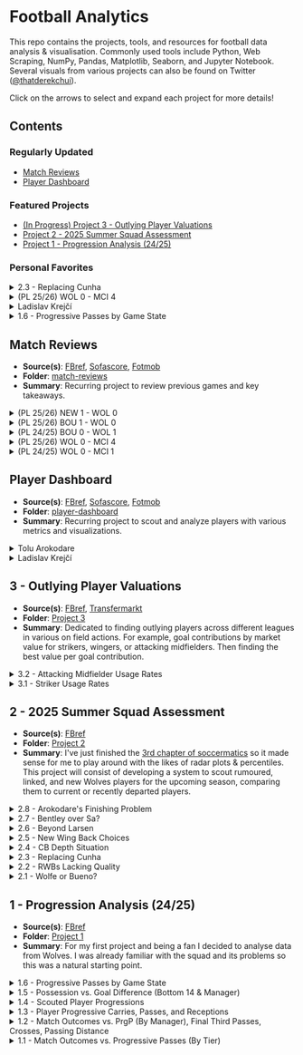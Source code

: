 # Football Analytics

This repo contains the projects, tools, and resources for football data analysis & visualisation. Commonly used tools include Python, Web Scraping, NumPy, Pandas, Matplotlib, Seaborn, and Jupyter Notebook. Several visuals from various projects can also be found on Twitter ([@thatderekchui](https://x.com/thatderekchui)).

Click on the arrows to select and expand each project for more details!

## Contents

### Regularly Updated
- [Match Reviews](#match-reviews)
- [Player Dashboard](#player-dashboard)

### Featured Projects
- [(In Progress) Project 3 - Outlying Player Valuations](#3---outlying-player-valuations)
- [Project 2 - 2025 Summer Squad Assessment](#2---2025-summer-squad-assessment)
- [Project 1 - Progression Analysis (24/25)](#1---progression-analysis-2425)

### Personal Favorites
<details>
  <summary>2.3 - Replacing Cunha</summary>

  - **Code**: [project2-3.ipynb](./Project%202/Project%202.3/project2-3.ipynb)  
  - **Summary**:  
    With Cunha leaving to United, I'm interested to see how Wolves will replace the 62.5m euro man. And realistically, his stats won't be replicated at Wolves for a while. Out of all 10 categories, when compared to departing, current, and rumored Wolves players (12), Cunha tops 4 of them, and is 3rd in two others. With a +6.4 difference in non penalty goals and expected goals, the next closest of the bunch is Akturkoglu with +1.3, who stands out as one of the best replacements, and would play well along side the likes of Arias and Lopez. As seen below, he also has the most podium finishes after Cunha.

  <p align="center">
    <img src="./Project%202/Project%202.3/2-3-1.png" alt="2.3" width="75%" />
  </p>

  We can highlight these players (another good pick would be Ben Doak) and split them by shooting, progression, and pressing. It's easy to notice the similarities between Matheus and Kerem. Identical expected goal contributions and shots on target per 90, similar progressively and both fairly aggressive. Despite his lower take ons and npG-xG, Kerem makes up for in touches in the opposite pen and interceptions. Again Ben Doak shares similar stats in the Championship last season. I believe these two are arguably better picks than the likes of Amine Adli and Matthis Abline, both who are more popular choices. 

  <p align="center">
    <img src="./Project%202/Project%202.3/2-3-2.png" alt="2.3" width="75%" />
  </p>

  Here Cunha and Akturkoglu both are the only shot dominant players, which is something we're lacking after Cunha imo. Bellegarde and Munetsi provide depth to both midfield and CAM, hence their press heavy characteristics, espeically for attacking players. Progressive architypes are pretty common, since Wolves already have Arias and Lopez, but Doak would be a good addition as well. Adli and Abline are good too but I would personally perfer Kerem and Ben. That way, Wolves would have a Cunha like player and sufficient progressive options (as well as press heavy like Munetsi).

  <p align="center">
    <img src="./Project%202/Project%202.3/2-3-3.png" alt="2.3" width="75%" />
  </p>

  Below are further metrics and distributions of all the players referenced and used for comparison.

  <p align="center">
    <img src="./Project%202/Project%202.3/2-3-4.png" alt="2.3" width="75%" />
  </p>

</details>

<details>
  <summary>(PL 25/26) WOL 0 - MCI 4</summary>

  - **Code**: [postPatchweek1.ipynb](./match-reviews/25-Matchweek-1/postMatchweek1.ipynb)  
  - **Summary**:
    Despite the dissappointing 0-4 result, I believe it's revealing and there's a lot of new insights we can take from this game. Apart from a few major mistakes at the back, the team didn't look to bad imho.

    I'm suprised how central our attack was compared to last time we played city. A 48% centrality bias compared to last time's 13%. A few shots from Munetsi's offside as well as Larsen. Note that all these shows are clustered very close together as well. What impressed me however was Hoever, who not only dealt with Doku fairly well with Doherty (especially compared to last time) and made several progressive passes and crosses on the bottom wing of the graph. In fact, all 4 SCA crosses originated from the right side.
    
    Part of me wonders if there would've been better chances for Larsen if those crosses from the right were passes instead.

    What's concerning is the lack of progression from the left hand side / top wing. Wolfe and Bellegarde didn't contribute much to the attack. Neither did Hugo Bueno later on.

  <p align="center">
    <img src="./match-reviews/25-Matchweek-1/8-16-25-1.png" alt="4.1" width="75%" />
  </p>

  City also attacked fairly centrally, especially compared to last time. Obviously this is because of Haaland returning vs City playing KDB up top before. Fairly even distribution in passing. Less action on the left / top wing from Doku as mentioned. Much deeper build up play compared to us, but tbf that's what you expect from a team like City.

  <p align="center">
    <img src="./match-reviews/25-Matchweek-1/8-16-25-2.png" alt="4.1" width="75%" />
  </p>

  I mean the results speak for themselves on the plot below. Our options on the bench aren't bad either: Mosquera, Hugo Bueno, Rodrigo Gomes, Arias, Lopez, as well as Tchatchoua coming in soon. Hopefully it will only be up from here and both Agbadou & Sa gets in the right mindset.

  <p align="center">
    <img src="./match-reviews/25-Matchweek-1/8-16-25-3.png" alt="4.1" width="75%" />
  </p>

  <p align="center">
    <img src="./match-reviews/25-Matchweek-1/8-16-25-4.png" alt="4.1" width="75%" />
  </p>

</details>

<details>
  <summary>Ladislav Krejčí</summary>

  - **Code**: [Ladislav-Krejčí.ipynb](./player-dashboard/CB/Ladislav-Krejčí.ipynb)  
  - **Summary**:
    It's been a fairly busy week on the transfer window for Wolves' standards, with the likes of Krejci and Uche having genuine agreements with both the club and the player, rather than being used as bait for bigger clubs (ahem, Pubill & Sanchez).

    With Krejci very close to signing with Wolves at 35m, many question whether it's worth the hefty price (Wolves usually sign 10m-20m players) and who he will replace. While most set out to find a backup LCB (like Renan), with Toti, Agbadou, and Doc/Mosquera as the [backline](./Project%202/Project%202.4/project2-4.ipynb). But with Krejci coming in, he surely is starting quality. I'm thinking Toti, Krejci, and Agbadou on the right. The interesting thing is, Wolves really are in need of such a progressive center back. Other than Doherty, there isn't really another one at the club, so I understand this sort of signing.

    Krejci has great distributions and if deployed on the left, I'm sure will pair very well with Hugo Bueno, who as I've mentioned, really impressed despite our [1-0 lost against Bournemouth yesterday](./match-reviews/25-Matchweek-2/8-23-2025.ipynb). His 96th percentile in progressive carrying distance really stands out for my case. Despite being a center back, he has more touches on average in the middle third (49.5%, or almost half) than defensive (46.7%). Therefore t's no suprise that he's a ball playing defender as well.

    However, he does lack a lot of defensive workrates. 4th percentile in passes blocked, 5th percentile in dribblers tackled, and 8th for tackles in general. That doesn't mean he don't make quality challenges, but it isn't frequent for a center back. Funny thing is, we did see it in full display today with his game against Villareal, with Tajon Buchanan scoring a hattrick and a 5 - 0 loss while having Krejci as the LCB in a back four.

  <p align="center">
    <img src="./player-dashboard/CB/Ladislav-Krejčí.png" alt="Ladislav Krejčí" width="75%" />
  </p>
</details>

<details>
  <summary>1.6 - Progressive Passes by Game State</summary>

  - **Code**: [project1_6.ipynb](./Project%201/Project%201.6/project1_6.ipynb)  
  - **Summary**:  
    Continuing on from previous progressive results, Joe from [Concept Scouting](https://x.com/ConceptScouting) suggested that I should look into game states (whether Wolves were ahead, level, or chasing) to determine "whether the PrgP is meaningful or just despirate". It's reasonable to say that Wolves are better to set up defensively and counter, rather than building out through repetitive progressions.

    For each game, we sum up the minutes Wolves were ahead, level, or behind in a game. We can plot this relationship over the course of the season. Progressive passes vs dominant game state (the state Wolves spent the most of the game in) reveals that less PrgP are made when the team is ahead, and more when behind. It makes sense to be more aggressive when trailing. Wolves are also towards the progressive end even when level in goals. We know this since the level median is closer to behind than ahead. It's also not a coincidence that the outliers themselves also reflect this trend.

    We can also plot minutes per game state. As expected, the more time spent ahead, the less PrgP, and more time spent behind, the more PrgP.

    I think I've been looking at this wrong. In the beginning of this project I thought Wolves were losing games because of high PrgP, possession, etc. Now I can confidently say that Wolves are making more PrgP because they're behind, and obviously more games are lost when more time was spent behind, which makes more sense.

    Unfortunately, this will mean the end of my first complete project.

  <p align="center">
    <img src="./Project%201/Project%201.6/1.6.png" alt="1.6" width="75%" />
  </p>
</details>




























## Match Reviews

- **Source(s)**: [FBref](https://fbref.com/en/squads/8cec06e1/Wolverhampton-Wanderers-Stats), [Sofascore](https://www.sofascore.com/team/football/wolverhampton/3), [Fotmob](https://www.fotmob.com/teams/8602/overview/wolverhampton-wanderers)
- **Folder**: [match-reviews](./match-reviews/)
- **Summary**: Recurring project to review previous games and key takeaways.

<details>
  <summary>(PL 25/26) NEW 1 - WOL 0</summary>

  - **Code**: [9-13-2025.ipynb](./match-reviews/25-Matchweek-4/9-13-2025.ipynb)  
  - **Summary**:
  Losing the first four games of the season is starting to make many question whether Pereira knows what he's doing. But it's also important to know that there's 27 games to go. However I'm having a hard time understanding the substitution choices and starting XI. For some reason Pereira loves starting Hwang and Munetsi, while benching [more creative players](./Project%203/Project%203.2/project3-2.ipynb) like Fer Lopez, Rodrigo Gomes, or Bellegarde.

  It's the same thing every season. Some manage does well towards the end of a season, getting us out of the relegation zone. Then a whole summer of selling important players without replacing them properly. Then sacking the manager for poor performances as a result of questionable decisions and a underprepared squad. What's next is to pray that the next manager can deal with what they already have.

  The difference with this season compared to the past few, is that the promoted teams all look like they could survive. While the previous seasons all promoted teams got relegated right away. The quality of the league is certainly higher this season, and it feels like we're getting left behind.

  <p align="center">
    <img src="./match-reviews/25-Matchweek-4/9-13-25-1.png" alt="4.4" width="75%" />
  </p>

  We can see the difference in chances and progressiveness on these graphs. Wolves barely made any solid progress. Apart from the first 10 seconds of the game, nothing really happened. Tolu and Krejci looked good, so does Rodrigo Gomes and Hugo Bueno (always liked these two, feels like they're overlooked). 

  <p align="center">
    <img src="./match-reviews/25-Matchweek-4/9-13-25-2.png" alt="4.4" width="75%" />
  </p>
  Newcastle made an insane amount of shots down the midle, and a handful of those right outside the box. A lot of passing play on the wing areas as well.

  <p align="center">
    <img src="./match-reviews/25-Matchweek-4/9-13-25-3.png" alt="4.4" width="75%" />
  </p>

  <p align="center">
    <img src="./match-reviews/25-Matchweek-4/9-13-25-4.png" alt="4.4" width="75%" />
  </p>

  Was playing around with the data and viz and came up with this. These show the spatial differences between the two teams, showing which zones are more dominant in attack compared to the other.

  <p align="center">
    <img src="./match-reviews/25-Matchweek-4/9-13-25-5.png" alt="4.4" width="75%" />
  </p>

  This does the same, except for passing and crosses.

  <p align="center">
    <img src="./match-reviews/25-Matchweek-4/9-13-25-6.png" alt="4.4" width="75%" />
  </p>

</details>

<details>
  <summary>(PL 25/26) BOU 1 - WOL 0</summary>

  - **Code**: [8-23-2025.ipynb](./match-reviews/25-Matchweek-2/8-23-2025.ipynb)  
  - **Summary**:
    The game could've ended much worse. With Toti being sent off early in the second half, it's interesting to see that Wolves played better with 10 men. However the substitutions made while trailing behind were questionable, subbing off Arias for Santiago Bueno to retain a back 3, but with limited attacking power when an equalizer is needed over defensive abilities. Perhaps Pereira wanted to push Hugo Bueno and Tchatchoua further up for crosses chances, which did occur, but lacked aggression as the game went on.

    It's sad to see the minimal amount of chances or creativity Wolves had, especially after taking Arias off. That being said, Hugo Bueno does look good with his crosses and progression. But why Agbadou taking the freekick and how Agbadou and Sa managed to bump into each other with zero pressure, I will never understand.

    Suprisingly, most of our shot creating actions came down the middle, which I feel is rare for Wolves.

  <p align="center">
    <img src="./match-reviews/25-Matchweek-2/8-23-25-1.png" alt="4.2" width="75%" />
  </p>

  I'm very suprised Bournemouth didn't score one or two more considering the insane amount of shot creating actions they had (51 v 22 for Wolves). A very left leaning attack consisting of Truffert, Brooks, and Semenyo compared to less pressure on the right. Which I'm guessing is why Hugo Bueno was able to push forward much more than Tchatchoua (who looked good today).

  We can also see large amounts of shots clustered in a small area, as well as a few threaded passes down the middle.

  <p align="center">
    <img src="./match-reviews/25-Matchweek-2/8-23-25-2.png" alt="4.2" width="75%" />
  </p>

  I believe Hugo Bueno and Tchatchoua should be our starting wing backs. Toti, Agbadou, and hopefully Mosquera on the right. Larsen up top, Arias to the left, then the right could be a mix of Rodrigo Gomes and Fer Lopez, who both have qualities that I feel are overlooked by the squad.

  <p align="center">
    <img src="./match-reviews/25-Matchweek-2/8-23-25-3.png" alt="4.2" width="75%" />
  </p>

  <p align="center">
    <img src="./match-reviews/25-Matchweek-2/8-23-25-4.png" alt="4.2" width="75%" />
  </p>

</details>

<details>
  <summary>(PL 24/25) BOU 0 - WOL 1</summary>

  - **Code**: [preMW2.ipynb](./match-reviews/25-Matchweek-2/preMW2.ipynb)  
  - **Summary**:
    With a 0-4 loss to City, Wolves are looking to bounce back against Bournemouth. Concerns for Agbadou and Jose Sa's form remains, but hopefully it will being to pick up. Bournemouth played Liverpool and Semenyo was the start of the show, scoring two goals from the right. It's no doubt the likes of KJH and Doc will have to put a shift in to stop that from happening. As a preview lets take a look at our last meeting against Bournemouth in the Premier League:

    The SCA map for Wolves reveals that our attack was mainly focused on the right, with 6 shots in the bottom half space. Bellegarde and Semedo (now KJH) driving up and providing support to the likes of Cunha and Munetsi. Compared to City, there was also way more build up play (74% 1/3 share v 90%). Hopefully KJH will be able to perform like last time against City, obviously with more quality crosses. I won't be suprised if Tchatchoua gets featured later in the game.

    The left hand side was fairly quiet that game. With Wolfe not making much of an impact against City, I'd like to see Hugo Bueno get more game time against Bournemouth. Perhaps Wolfe will perform better with a player like Arias in front of him, as mentioned by [@molineuxmusings](https://x.com/molineuxmusings/status/1957365672670896230). We could also potentially see Fer Lopez making creative player later in the game after Bellegarde subs off.

  <p align="center">
    <img src="./match-reviews/25-Matchweek-2/2-22-25-1.png" alt="4.2" width="75%" />
  </p>

  Bournemouth had no shortage of chances either. With Zabarnyi being shown a red early in the game, Bournemouth was lacking options in attack later in the game. Semenyo and Ouattara make a few good rights on the left against Doc, but the Wolves defence was able to hold it together. It's also important to note that they had a deeper build up play, favoring threaded passes or crosses past the halfway line, some of them even from Kepa. The likes of Toti, and Mosquera (should he start) will be pivotal in preventing the likes of Semenyo from progressing.

  <p align="center">
    <img src="./match-reviews/25-Matchweek-2/2-22-25-2.png" alt="4.2" width="75%" />
  </p>

  These maps really just confirm what I've just mentioned. Most of the shots from Wolves are concentrated towards the right, so are the crosses and dribbles. Bournemouth seemingly have actions all over the place. Both sides would really benefit from pacey players using the wider areas more.

  <p align="center">
    <img src="./match-reviews/25-Matchweek-2/2-22-25-3.png" alt="4.2" width="75%" />
  </p>

  <p align="center">
    <img src="./match-reviews/25-Matchweek-2/2-22-25-4.png" alt="4.2" width="75%" />
  </p>

</details>

<details>
  <summary>(PL 25/26) WOL 0 - MCI 4</summary>

  - **Code**: [postPatchweek1.ipynb](./match-reviews/25-Matchweek-1/postMatchweek1.ipynb)  
  - **Summary**:
    Despite the dissappointing 0-4 result, I believe it's revealing and there's a lot of new insights we can take from this game. Apart from a few major mistakes at the back, the team didn't look to bad imho.

    I'm suprised how central our attack was compared to last time we played city. A 48% centrality bias compared to last time's 13%. A few shots from Munetsi's offside as well as Larsen. Note that all these shows are clustered very close together as well. What impressed me however was Hoever, who not only dealt with Doku fairly well with Doherty (especially compared to last time) and made several progressive passes and crosses on the bottom wing of the graph. In fact, all 4 SCA crosses originated from the right side.
    
    Part of me wonders if there would've been better chances for Larsen if those crosses from the right were passes instead.

    What's concerning is the lack of progression from the left hand side / top wing. Wolfe and Bellegarde didn't contribute much to the attack. Neither did Hugo Bueno later on.

  <p align="center">
    <img src="./match-reviews/25-Matchweek-1/8-16-25-1.png" alt="4.1" width="75%" />
  </p>

  City also attacked fairly centrally, especially compared to last time. Obviously this is because of Haaland returning vs City playing KDB up top before. Fairly even distribution in passing. Less action on the left / top wing from Doku as mentioned. Much deeper build up play compared to us, but tbf that's what you expect from a team like City.

  <p align="center">
    <img src="./match-reviews/25-Matchweek-1/8-16-25-2.png" alt="4.1" width="75%" />
  </p>

  I mean the results speak for themselves on the plot below. Our options on the bench aren't bad either: Mosquera, Hugo Bueno, Rodrigo Gomes, Arias, Lopez, as well as Tchatchoua coming in soon. Hopefully it will only be up from here and both Agbadou & Sa gets in the right mindset.

  <p align="center">
    <img src="./match-reviews/25-Matchweek-1/8-16-25-3.png" alt="4.1" width="75%" />
  </p>

  <p align="center">
    <img src="./match-reviews/25-Matchweek-1/8-16-25-4.png" alt="4.1" width="75%" />
  </p>

</details>

<details>
  <summary>(PL 24/25) WOL 0 - MCI 1</summary>

  - **Code**: [matchweek1.ipynb](./match-reviews/25-Matchweek-1/matchweek1.ipynb)  
  - **Summary**:
    The first gameweek is coming up this weekend with a tough opponent to start of the season. Wolves only won 1 game against the top 6 last season (Villa). City was also the one to end our 6 game winstreak back in May, and we haven't won a single game since then. To be fair, the drop in form was after relegation is avoided and there's nothing to play for. 

    A good way to gauge this would be to look at our previous match up, which was a 1 - 0 defeat away at City. This first diagram shows us the lanes of attack Wolves where the most shot creating actions happened. Both the top and bottom half were frequent, with lack of central progressions (with the centrality bias being 13%).
    
    The most used attacking zone was the bottom half space of the final third, as circled and highlighted below, so I wouldn't be suprised if that space would be targeted once again. Ait Nouri's shot from the left (top half space) that hit the woodwork then a shot on target to follow up is noted as well. Obviously he playes for Man City now.

  <p align="center">
    <img src="./match-reviews/25-Matchweek-1/5-12-25-3.png" alt="4.1" width="75%" />
  </p>

  With City, our top half space defensively was heavily exploited. Doku's 13 progressive carries (next highest for City that game was 3), 5 shot creating actions, and 4/10 successful take ons allow him to dominate the left side. This would very likely happen again. Doesn't matter if KJH or Rodrigo Gomes, Wolves are pretty much cooked unless something crazy happens. City's 25% centrality bias perhaps influenced the only goal from De Bruyne. Both Doherty (or Mosquera) and Hoever (or Rodrigo Gomes) will have to put in a huge shift on Saturday to stop Doku (and Cherki, Marmoush, Foden, etc).  

  <p align="center">
    <img src="./match-reviews/25-Matchweek-1/5-12-25-4.png" alt="4.1" width="75%" />
  </p>

  Here at the bottom also shows the passes, dribbles, and crosses leading up to the shot itself. And the patterns in frequency reveals itself once again. I tried to use sofascore [here](./match-reviews/25-Matchweek-1/sofaScoreTest.ipynb) but couldn't figure out how to scale it properly after scraping so I just gave up. All these points I had to [click manually](https://fcpythonvideocoder.netlify.app/) from the highlights. 

  <p align="center">
    <img src="./match-reviews/25-Matchweek-1/5-12-25-1.png" alt="4.1" width="75%" />
  </p>

  <p align="center">
    <img src="./match-reviews/25-Matchweek-1/5-12-25-2.png" alt="4.1" width="75%" />
  </p>

</details>

## Player Dashboard

- **Source(s)**: [FBref](https://fbref.com/en/), [Sofascore](https://www.sofascore.com/), [Fotmob](https://www.fotmob.com/)
- **Folder**: [player-dashboard](./player-dashboard/)
- **Summary**: Recurring project to scout and analyze players with various metrics and visualizations.

<details>
  <summary>Tolu Arokodare</summary>

  - **Code**: [Tolu-Arokodare.ipynb](./player-dashboard/ST/Tolu-Arokodare.ipynb)  
  - **Summary**:
    With Uche's transfer seemingly being called off, Arokodare has been a focal point for the past few days. With a fee of around 20 to 25m with add ons, this could be a deal especially with Fabio Silva leaving for a similar amount. The eye test shows that Tolu has elite stats compared to many strikers. Things like shot and goal creating actions, expected goal involvements, and aerial wins. With him and JSL up front, with Hugo Bueno and Tchatchoua crossing in, and Arias providing threaded passes through the middle, there's no doubt that Wolves will be safe from relegation this season. With the likes of Kalajdzic, Lopez, Hwang, and Rodrigo Gomes as supersubs, there can be further chances later in the game

    One main concern is the amount of missed chances. Personally I think this is one of those things that we'll have to figure out when he plays.

  <p align="center">
    <img src="./player-dashboard/ST/Tolu-Arokodare.png" alt="Tolu Arokodare" width="75%" />
  </p>
</details>

<details>
  <summary>Ladislav Krejčí</summary>

  - **Code**: [Ladislav-Krejčí.ipynb](./player-dashboard/CB/Ladislav-Krejčí.ipynb)  
  - **Summary**:
    It's been a fairly busy week on the transfer window for Wolves' standards, with the likes of Krejci and Uche having genuine agreements with both the club and the player, rather than being used as bait for bigger clubs (ahem, Pubill & Sanchez).

    With Krejci very close to signing with Wolves at 35m, many question whether it's worth the hefty price (Wolves usually sign 10m-20m players) and who he will replace. While most set out to find a backup LCB (like Renan), with Toti, Agbadou, and Doc/Mosquera as the [backline](./Project%202/Project%202.4/project2-4.ipynb). But with Krejci coming in, he surely is starting quality. I'm thinking Toti, Krejci, and Agbadou on the right. The interesting thing is, Wolves really are in need of such a progressive center back. Other than Doherty, there isn't really another one at the club, so I understand this sort of signing.

    Krejci has great distributions and if deployed on the left, I'm sure will pair very well with Hugo Bueno, who as I've mentioned, really impressed despite our [1-0 lost against Bournemouth yesterday](./match-reviews/25-Matchweek-2/8-23-2025.ipynb). His 96th percentile in progressive carrying distance really stands out for my case. Despite being a center back, he has more touches on average in the middle third (49.5%, or almost half) than defensive (46.7%). Therefore t's no suprise that he's a ball playing defender as well.

    However, he does lack a lot of defensive workrates. 4th percentile in passes blocked, 5th percentile in dribblers tackled, and 8th for tackles in general. That doesn't mean he don't make quality challenges, but it isn't frequent for a center back. Funny thing is, we did see it in full display today with his game against Villareal, with Tajon Buchanan scoring a hattrick and a 5 - 0 loss while having Krejci as the LCB in a back four.

  <p align="center">
    <img src="./player-dashboard/CB/Ladislav-Krejčí.png" alt="Ladislav Krejčí" width="75%" />
  </p>
</details>










## 3 - Outlying Player Valuations

- **Source(s)**: [FBref](https://fbref.com/en/), [Transfermarkt](https://www.transfermarkt.com/)
- **Folder**: [Project 3](./Project%203/)
- **Summary**: Dedicated to finding outlying players across different leagues in various on field actions. For example, goal contributions by market value for strikers, wingers, or attacking midfielders. Then finding the best value per goal contribution. 

<details>
  <summary>3.2 - Attacking Midfielder Usage Rates</summary>

  - **Code**: [project3-2.ipynb](./Project%203/Project%203.2/project3-2.ipynb)  
  - **Summary**:
    Fairly easy to transition to usage rates for attacking midfielders once strikers were completed. A few insights:

    Both Jhon Arias and Fer Lopez top the charts. In simple terms, this means that they should be given the ball more often and will provide the most opportunities. Interesting enough, Arias actually has more SCA per 90 than Cunha, even with less usage rate than Cunha. So there is huge potential and upside to that if Arias manages to get the ball as much as Cunha did with Wolves in the prem. Lopez is one to watch as well. Compared to the likes of Guedes and Sarabia, his SCA is much higher than the both of them.

    Not exactly too suprised to see Hwang having the least SCA (even less than Munetsi). 

  <p align="center">
    <img src="./Project%203/Project%203.2/3-2-1.png" alt="3.2" width="75%" />
  </p>

  I realize that this graph is still flawed. Since player value and usage rates don't exactly grow linearly, the lower valued players will usually float to the top. One way I can fix this now is to just split them up into price ranges and evaluate them from there, especially if they're out of order.

  The 5 million price range revealed that Sarabia actually got a lot of the ball for his price point. If Fer Lopez can grow into that sort of high usage role, that would be great.

  In the 10 - 20m price range, Arias stands out. He has the highest usage of all, despite not being the cheapest.

  Overall, low value but high usage players include the likes of Arias, Lopez, Guedes, and Sarabia. Sarabia actually has similar usage rates as Cunha, despite being much cheaper.

  Perhaps a better way to utilize usage rates is to see who is the "main man" on their team. History tells us that putting a bunch of main men together in a team don't really work well. But having one focal point that is effective, while having others that're efficient off the ball, is crutial in achieving balance within a team.
  
  <p align="center">
    <img src="./Project%203/Project%203.2/3-2-2.png" alt="3.2" width="75%" />
  </p>
</details>

<details>
  <summary>3.1 - Striker Usage Rates</summary>

  - **Code**: [project3-1.ipynb](./Project%203/Project%203.1/project3-1.ipynb)  
  - **Summary**:
    Saw [this video](https://www.youtube.com/watch?v=iydcB3OM6EE) the other day and I got me thinking about Usage Rates. While it's mainly used in the NBA, usage rates are a great way to show how often a player gets the ball (whether or not they're the main man) and how efficient / productive they are with it. In football, this can be calculated by the sum of miscontrols, dispossessions, incomplete passes, failed take ons, and shots

    Some strikers get the ball a lot (like Cunha) and produce just as much results. Others get the ball a lot but doesn't convert them well, and so shouldn't really get the ball as much. There are also those that rarely get the ball, but makes it count whenever they do. In that case, they should be getting more of the ball, relative to the entire team.

    Just like in the video mentioned, I plotted the SCA and Usage Per 90 for all recent Wolves strikers. It's no suprise that Cunha is in the top right, and clearly deserving the volume of involvement he gets. Tolu impresses as well, seemingly having a similar trajectory as Cunha.

    On the other hand, those like Larsen, despite having both low usage and SCA, has high G+A, simply because he isn't that involved in the build up.

    What stands out however, is Willian Jose. While his stint at Wolves as a short term replacement for Jimenez wasn't too successful, the shot creating actions he was able to generate, considering his very low usage, is impressive. This makes him on par with the likes of Tolu and Cunha.

  <p align="center">
    <img src="./Project%203/Project%203.1/3-1-1.png" alt="3.1" width="75%" />
  </p>

  Now since this project is about player valuations, lets take a look at how well a player uses the ball with value. Once again we see Cunha having both high value and usage. Tolu has great usage considering his price range, so does Kalajdzic (who had just left to LASK on loan). Since price and usage don't grow at the same rate, naturally cheaper players will have the highest "value per million". But it's easier to see the ones that stand out by separating them by price range, as seen on the graphs below.

  <p align="center">
    <img src="./Project%203/Project%203.1/3-1-2.png" alt="3.1" width="75%" />
  </p>

  The idea of usage rates is so underused in football. I won't be suprised to Wolves decided to go after Uche due to his usage rate.

  <p align="center">
    <img src="./Project%203/Project%203.1/3-1-3.png" alt="3.1" width="75%" />
  </p>

</details>

## 2 - 2025 Summer Squad Assessment

- **Source(s)**: [FBref](https://fbref.com/en/squads/8cec06e1/2024-2025/Wolverhampton-Wanderers-Stats)
- **Folder**: [Project 2](./Project%202/)
- **Summary**: I've just finished the [3rd chapter of soccermatics](https://soccermatics.readthedocs.io/en/latest/lesson3/ScoutingPlayers.html) so it made sense for me to play around with the likes of radar plots & percentiles. This project will consist of developing a system to scout rumoured, linked, and new Wolves players for the upcoming season, comparing them to current or recently departed players.

<details>
  <summary>2.8 - Arokodare's Finishing Problem</summary>

  - **Code**: [stcomp.ipynb](./Project%202/Project%202.8/stcomp.ipynb)  
  - **Summary**:
  The other day while I was looking into [Arokodare](./player-dashboard/ST/Tolu-Arokodare.ipynb), I stumbled upon [this article](https://scoutedftbl.com/tolu-arokodare-goalscorer-cant-finish/). While on the surface his goals per 90 ratio is impressive, what's often overlook is how clinical he really is.

  Let's take Larsen as an example. In a Wolves team that lacks creativity and chances, he really don't get flooded with opportunities to shoot. It's expected that his non penalty goals are 0.35, but in reality he overperforms by a lot, scoring 0.45 non penalty goal per game. Since his npxG < npG, he's doing better than expected. On the other hand, despite Arokodare scoring more, his expected goals (0.81) is far greater than his actual goals per game (0.62). This means that he's underperforming. Considering the amount of shots he took, he should've scored way more. Granted, Tolu Arokodare was given an insane amount of chances, basically with over 7.4 progressive passing receptions at Genk compared to 4.06 with Larsen.

  I'm a little worried that Wolves being not as progressive as Genk will mean that Tolu will suffer from the lack of opportunities, and when he does get them, have a much bigger chance of being less clinical than he should be.

  <p align="center">
    <img src="./Project%202/Project%202.8/2-8-1.png" alt="2.8" width="75%" />
  </p>

  Let's also take a look at Arokodare's number of shots per game, which is nearly 5 per 90. 32.7% of them are on target, and 12.4% of them are goals. On the other hand, Larsen has 60.7% shots on target and 23% of shots turn into goals. The numbers are quite telling when you put it out like that.

  <p align="center">
    <img src="./Project%202/Project%202.8/2-8-2.png" alt="2.8" width="75%" />
  </p>

  Interestingly enough, there's actually a correlation to this. [@ctwwfc](https://x.com/ctwwfc) suggested that the inflated amounts of shots could be related to the much higher goals prevented for GKs specifically in the Belgian league, as mentioned [on this post](https://x.com/wakocd_/status/1958854878572220442?s=46&t=53TKqHBsknak6IXfcVhk2g).
  
  Lammens, who had just transferred to United, is one of those keepers, who has an unusually high goals prevented at 15.57 last season. While its easy for many to compare stats to the likes of Onana, its important to note that the difficulty of shots are often not accounted for in different leauges (Onana back in Ajax had similar numbers). So it's no doubt that Lammens' numbers will drop off at United.

  Despite the high number of saves per 90, [Tolu actually scored a brace against him end of last year](https://fbref.com/en/matches/b4ea65cc/Antwerp-Genk-December-26-2024-Belgian-Pro-League). Arokodare registered 9 shots that game, 5 of them on target, and scoring 2. Lammens on the other hand faced 11 shots on target against (5 from Tolu) and conceding the only 2 against Tolu. The 81.8 save% is impressive, but is also a prime example of Tolu performing below his xG. The game ended 2-2, with Genk having an xG of 3.1.

  Interested to see how Tolu and Lammens' numbers will pan out throughout the season, especially in the prem. Despite being in different positions, it's no question that the data draws parallel with one another. However it's no doubt that their numbers will drop. Tolu will have to be much more clinical than what he is now if he wants to make it in the prem.

  <p align="center">
    <img src="./Project%202/Project%202.8/2-8-3.png" alt="2.8" width="75%" />
  </p>

  With the transfer window being closed, this marks the end of project 2 as well. Future rumors and links, new players and those of interest, will be broken down under the [Player Dashboard](#player-dashboard), which will be continuously updated, similar to the [Match Reviews](#match-reviews). For my next project I'm going full moneyball and finding overlooked / outlying players based on different in game metrics.

</details>

<details>
  <summary>2.7 - Bentley over Sa?</summary>

  - **Code**: [project2-7.ipynb](./Project%202/Project%202.7/project2-7.ipynb)  
  - **Summary**:
    Like Agbadou, Sa had an abysmal performance against City. Basically unable to save any shots on target that game. Many argued that Sa might be currently the worst keeper in the Prem, suggested that even Bentley should start over him.

    The stats don't lie either: 43% of shots on target turn into goals when Sa is playing. Granted, Sa has fairly difficult shots to face, but his save percentage is way below average and is definitely underperforming. Johnstone isn't any better either. Not only have he been facing much easier shows, his save % is just about the same. Bentley really stands out from the three. Granted, these stats are from the championship, but who knows what kind of performances he's able to bring?

    Only 38% of shots on target turn into goals, much more difficult shots, and higher save %. Granted he's not a sweeper, but is underperforming less than the likes of Sa and Johnstone. Interested to see if he gets a chance in between the sticks this season.

  <p align="center">
    <img src="./Project%202/Project%202.7/2-7-1.png" alt="2.7" width="75%" />
  </p>

</details>

<details>
  <summary>2.6 - Beyond Larsen</summary>

  - **Code**: [project2-6.ipynb](./Project%202/Project%202.6/project2-6.ipynb)  
  - **Summary**:
    Despite just signing for Wolves, Larsen is already being pursuited by the likes of Newcastle. It's no doubt that he (along with Andre and Joao Gomes) will be staying for long after this season.

    There are a also links with Uche at Getafe, who I believe will pair well with Larsen. He is able to do will in areas Larsen can't: Progressive Actions, Take Ons, Touches in the Pen, and Shot Creating Actions.

  <p align="center">
    <img src="./Project%202/Project%202.6/2-6-1.png" alt="2.6" width="75%" />
  </p>

  Of course, Larsen's goals per shot ratio is way above average. 60% of his shots are on target. 25% of his shots are goals. This means he scores every 4 shots he makes. This ratio is better than Haaland btw (I think hes around 21%).

  To be honest, the likes of Kalajdzic and Silva are both overlooked as well. Who knows how well they will play when they get a chance.

  <p align="center">
    <img src="./Project%202/Project%202.6/2-6-2.png" alt="2.6" width="75%" />
  </p>

</details>

<details>
  <summary>2.5 - New Wing Back Choices</summary>

  - **Code**: [tchatchoua.ipynb](./Project%202/Project%202.5/tchatchoua.ipynb)  
  - **Summary**:
    With new wing back signings Tchatchoua and Wolfe, lets revisit their metrics with different situations.

    Many argue that Tchatchoua has lacking qualities other than speed because his stats a underwhelming to say the leastt. On the other hand, what he excels on covers what Hoever is missing. Both 82nd %tile in Take on Success and 71st %tile in % Defensive Third Tackles reflects that he is great a 1 on 1 play (both with or without the ball), which is something Pereira admires. His frequency of progressive actions is also solid: 4.34 touches on average per PrgA.

  <p align="center">
    <img src="./Project%202/Project%202.5/2-5-1.png" alt="2.5" width="75%" />
  </p>

  Hoever (KJH) on the other hand is more defensively sound that most people think. Suprisingly, his actions in the middle third (37.43%) is nearly just as much as his defensive third (39.97%). He also has a high attacking ratio for a wing back at 24.64%. Ultimately, he has a better chance of a shot creating action by passing rather than crossing. The good thing is that we saw all these qualities in the recent City game, as mentioned in the [matchweek 1 review](./match-reviews/25-Matchweek-1/postMatchweek1.ipynb).

  <p align="center">
    <img src="./Project%202/Project%202.5/2-5-2.png" alt="2.5" width="75%" />
  </p>

  Wolfe is interesting because he had a mediocure game against City. But his 98th percentile for dribblers tackled is often overlooked. Good amount of touches in the pen, and is solid in goal creations. Interesting to see that he made no crosses into the penalty box in the last 365 days, and lacking carries (23% compared to Hugo Buenos 60%).

  <p align="center">
    <img src="./Project%202/Project%202.5/2-5-3.png" alt="2.5" width="75%" />
  </p>

  Lastly, Bueno arguably has better progression than Wolfe. 96th percentile on take on success and the best of all Wolves WBs in terms of touches per progressive actions. Also very high quality actions into the penalty box, so every pass, cross, and carry into the penalty box has a very high chance to turning into a shot creating action.

  <p align="center">
    <img src="./Project%202/Project%202.5/2-5-4.png" alt="2.5" width="75%" />
  </p>

  Just realised I completely forgot about Rodrigo Gomes after his goal against West Ham in the FA cup yesterday. Despite being a very attackiong wingback, maybe even a winger, his defensive attributes are still solid. With 6.76 touches per defensive action (best of all wing backs here), it's also complemented by his progression. 3.47 touches per progressive actions and 2.33 touches per attacking third touch means that a good chunk of his actions are further up the pitch. 40.24% in the middle third backs it up. I loved his efforts in yesterdays game, where he even scored a rebound off Hwang's missed penalty. He will be crutial in cup games and as a supersub scoring / assisting equalizers / winners later in the game this season for sure.

  <p align="center">
    <img src="./Project%202/Project%202.5/2-5-5.png" alt="2.5" width="75%" />
  </p>

Overall I would say Hugo Bueno and Tchatchoua should be starting wingbacks. I really like Bueno's progression and how aggressive he is. Despite Tchatchoua's below par stats, the energy he injects to the game provides much needed pace for the team.

  <p align="center">
    <img src="./Project%202/Project%202.5/2-5-6.png" alt="2.5" width="75%" />
  </p>

</details>

<details>
  <summary>2.4 - CB Depth Situation</summary>

  - **Code**: [project2-4.ipynb](./Project%202/Project%202.4/project2-4.ipynb)  
  - **Summary**:
    The starting center back roles are primarily sorted. But then comes the issue of squad depth. It's no suprise the backline to start the season would likely consist of Toti, Agbadou, and Doherty, with Mosquera slowly implemented back into the squad, mainly use to his shaky injury record. That said, we are one injury away from a defensive crisis. With only Santiago Bueno as backup, there isn't anyone else to fill that LCB position if Toti gets injured.

    Renan, Disasi, and Kelly are among the few players linked to this role. Both Disasi and Kelly are out of favor in their respective clubs. Disasi is a potential option with Wolves considering a deal with him and striker Fofana. Kelly is another fair choice, with high defensive work rates as well as progressive distributions. However with his wage being upwards of 80k I don't see this happening. This leaves us with Renan, who has some of the best ball distribution stats of the bunch.

  <p align="center">
    <img src="./Project%202/Project%202.4/2-4-1.png" alt="2.4" width="75%" />
  </p>

  Lets focus on Renan: 4.1 tackles and interceptions, 4.7 recoveries, 7.1 progressive actions and 5 final third entries (all per 90). Granted this was during his time at Internacional last year, but the point still stands. It's also important to mention Toti's impressive 1.05 OF - xOF, which stands for the difference between his on off goal difference and expected on off goal difference. He not only has a positive xOF, but exceeds that threshold when on the pitch.

  <p align="center">
    <img src="./Project%202/Project%202.4/2-4-2.png" alt="2.4" width="75%" />
  </p>

  And it shows here too, with Toti having the best team impact score of all sampled players. The only progressive player currently is Doherty, so higher progression is always welcomed in wider center back roles, such as Renan and Disasi.

  <p align="center">
    <img src="./Project%202/Project%202.4/2-4-3.png" alt="2.4" width="75%" />
  </p>

  Below are further metrics and distributions of all the players referenced and used for comparison. You can see how the wide backs are more progressive than the center backs (Agbadou), hence in search of a LCB the focus is a little more towards ball distribution, making Renan a great candidate.

  <p align="center">
    <img src="./Project%202/Project%202.4/2-4-4.png" alt="2.4" width="75%" />
  </p>

</details>

<details>
  <summary>2.3 - Replacing Cunha</summary>

  - **Code**: [project2-3.ipynb](./Project%202/Project%202.3/project2-3.ipynb)  
  - **Summary**:  
    With Cunha leaving to United, I'm interested to see how Wolves will replace the 62.5m euro man. And realistically, his stats won't be replicated at Wolves for a while. Out of all 10 categories, when compared to departing, current, and rumored Wolves players (12), Cunha tops 4 of them, and is 3rd in two others. With a +6.4 difference in non penalty goals and expected goals, the next closest of the bunch is Akturkoglu with +1.3, who stands out as one of the best replacements, and would play well along side the likes of Arias and Lopez. As seen below, he also has the most podium finishes after Cunha.

  <p align="center">
    <img src="./Project%202/Project%202.3/2-3-1.png" alt="2.3" width="75%" />
  </p>

  We can highlight these players (another good pick would be Ben Doak) and split them by shooting, progression, and pressing. It's easy to notice the similarities between Matheus and Kerem. Identical expected goal contributions and shots on target per 90, similar progressively and both fairly aggressive. Despite his lower take ons and npG-xG, Kerem makes up for in touches in the opposite pen and interceptions. Again Ben Doak shares similar stats in the Championship last season. I believe these two are arguably better picks than the likes of Amine Adli and Matthis Abline, both who are more popular choices. 

  <p align="center">
    <img src="./Project%202/Project%202.3/2-3-2.png" alt="2.3" width="75%" />
  </p>

  Here Cunha and Akturkoglu both are the only shot dominant players, which is something we're lacking after Cunha imo. Bellegarde and Munetsi provide depth to both midfield and CAM, hence their press heavy characteristics, espeically for attacking players. Progressive architypes are pretty common, since Wolves already have Arias and Lopez, but Doak would be a good addition as well. Adli and Abline are good too but I would personally perfer Kerem and Ben. That way, Wolves would have a Cunha like player and sufficient progressive options (as well as press heavy like Munetsi).

  <p align="center">
    <img src="./Project%202/Project%202.3/2-3-3.png" alt="2.3" width="75%" />
  </p>

  Below are further metrics and distributions of all the players referenced and used for comparison.

  <p align="center">
    <img src="./Project%202/Project%202.3/2-3-4.png" alt="2.3" width="75%" />
  </p>

</details>

<details>
  <summary>2.2 - RWBs Lacking Quality</summary>

  - **Code**: [project2-2.ipynb](./Project%202/Project%202.2/project2-2.ipynb)  
  - **Summary**:  
    This is probably one of the most detailed sub projects so far and was a pain to code out.

    There's currently a dilemma for the right wing back (RWB) position at Wolves. Like Ait Nouri, Semedo had just left and there are large shoes to fill once again. Other options are Hoever (KJH), who just like Hugo Bueno in 2.1 just returned from loan (Auxerre). On the other hand with Rodrigo Gomes who had a few good rotational minutes, scoring in both games against Leicester. Pedro Lima has potential but with limited minutes he could be going out on loan.

    Many think KJH and R. Gomes aren't exactly premier league proven, and Wolves have been searching for an established wing back. Almost aquiring Pubill (who played with Hugo Bueno recently at the U21 Euros), however the deal was hijacked last minute by Athletico. Another rumor that stands out would be Sanchez (also played with both at U21 Euros), who as of writing is reluctant to sign for Wolves for the same reason: lack of European football and ambition.

    It's no suprise that their agents are using Wolves as a chip to lure other more ambitious clubs to sign. And it's also no suprise that KJH would get the starting role against City this weekend. We can compare the departed, current, and rumored players in a donut bar chart to see the overall trend / type of RWB Wolves tend to prefer.

  <p align="center">
    <img src="./Project%202/Project%202.2/2-2-1.png" alt="2.2" width="75%" />
  </p>
  
  We split the donut into offensive and defensive attributes. Each player is compared to another and naturally higher numbers float towards the edge. In the rank grid to the right, we can see how Ratiu and Sanchez have some of the best stats. Ratiu is top for shot creating actions and successful take ons, both as I've mentioned in 2.1 are crutial to Pereira's play style. On the other hand, Sanchez tops in tackles, interceptions, blocks, and expected goal contributions. Ratiu also finishes top in the podium, with 2 1st place finishes and 5 2nd / 3rd finishes.

  <p align="center">
    <img src="./Project%202/Project%202.2/2-2-2.png" alt="2.2" width="75%" />
  </p>

  The individual player donuts also show the same thing. I think R. Gomes would be a phenominal rotational / supersub player this season, turning tackles / interceptions into progressive actions later in the game. You can also see some of the weakesses Ratiu or even KJH would be able to cover up with Semedo now gone.

  <p align="center">
    <img src="./Project%202/Project%202.2/2-2-3.png" alt="2.2" width="75%" />
  </p>

  Below are further metrics and distributions that I thought could add to this project.

  <p align="center">
    <img src="./Project%202/Project%202.2/2-2-4.png" alt="2.2" width="75%" />
  </p>

</details>

<details>
  <summary>2.1 - Wolfe or Bueno?</summary>

  - **Code**: [project2-1.ipynb](./Project%202/Project%202.1/project2-1.ipynb)  
  - **Summary**:  
    With Ait Nouri leaving the Man City in the beginning of the window, there were big shoes to fill on the left wing back position. Hugo Bueno, who is homegrown and had just returned from a fairly decent loan under Van Persie at Feyenoord, was expected to step up. Wolfe was also signed from Alkmaar, and it looks like they will share minutes for the spot as of now.

    The basic radar plot generated can be split in half for the LWB's offensive and defensive attributes. For instant, Progressive actions are a sum of progressive carries, passes, and receptions. These are scaled and normalized to the selection of players in question, so for example Ait Nouri (RAN) seems to have 100% Successful Take Ons but that's because he has the most of the three.

    It's easy to notice why RAN was so successful under Pereira. As [Doherty mentioned in an interview](https://www.youtube.com/watch?v=ZbGNFc41OlU&ab_channel=Wolves), Pereira prefers wing backs to take on opponents 1v1 rather than passing with support (like Nuno). I'm expecting Bueno to start the first game against City, but interested to see what happens beyond that.

  <p align="center">
    <img src="./Project%202/Project%202.1/2-1.png" alt="2.1" width="75%" />
  </p>

</details>

## 1 - Progression Analysis (24/25)
<!-- **1 - Wolverhampton Wanderers Analysis (24/25 Season)** -->

- **Source(s)**: [FBref](https://fbref.com/en/squads/8cec06e1/2024-2025/Wolverhampton-Wanderers-Stats)
- **Folder**: [Project 1](./Project%201/)
- **Summary**: For my first project and being a fan I decided to analyse data from Wolves. I was already familiar with the squad and its problems so this was a natural starting point.

<details>
  <summary>1.6 - Progressive Passes by Game State</summary>

  - **Code**: [project1_6.ipynb](./Project%201/Project%201.6/project1_6.ipynb)  
  - **Summary**:  
    Continuing on from previous progressive results, Joe from [Concept Scouting](https://x.com/ConceptScouting) suggested that I should look into game states (whether Wolves were ahead, level, or chasing) to determine "whether the PrgP is meaningful or just despirate". It's reasonable to say that Wolves are better to set up defensively and counter, rather than building out through repetitive progressions.

    For each game, we sum up the minutes Wolves were ahead, level, or behind in a game. We can plot this relationship over the course of the season. Progressive passes vs dominant game state (the state Wolves spent the most of the game in) reveals that less PrgP are made when the team is ahead, and more when behind. It makes sense to be more aggressive when trailing. Wolves are also towards the progressive end even when level in goals. We know this since the level median is closer to behind than ahead. It's also not a coincidence that the outliers themselves also reflect this trend.

    We can also plot minutes per game state. As expected, the more time spent ahead, the less PrgP, and more time spent behind, the more PrgP.

    I think I've been looking at this wrong. In the beginning of this project I thought Wolves were losing games because of high PrgP, possession, etc. Now I can confidently say that Wolves are making more PrgP because they're behind, and obviously more games are lost when more time was spent behind, which makes more sense.

    Unfortunately, this will mean the end of my first complete project.

  <p align="center">
    <img src="./Project%201/Project%201.6/1.6.png" alt="1.6" width="75%" />
  </p>

</details>

<details>
  <summary>1.5 - Possession vs. Goal Difference (Bottom 14 & Manager)</summary>

  - **Code**: [project1_5.ipynb](./Project%201/Project%201.5/project1_5.ipynb)  
  - **Summary**:  
    Drawing inspiration from previous progressive results, and [Soccermatic's possession samples](https://soccermatics.readthedocs.io/en/latest/lesson2/Possession.html), I plotted such relationships by filtering out top 6 teams (where progressiveness didn't matter) and noticed the following trends:

    - No obvious relationship between possession and goal different when all games are plotted.
    - However when games against the top 6 are filtered out, data reveals that lower possession (and logically, progression) is related to positive goal difference, even for both Gary O'Neil and Vitor Pereira.
    - As an example, O'Neil was winless in games with 54%+ possession, which made up the bulk of his losses (against the bottom 14).
    - Pereira was unbeaten in games with <54% possession, which also made up the bulk of his wins (against the bottom 14).
    - Again, the only wins O'Neil had only game from the games with 54%+ possession.
    - On the flip side, all of Pereira's losses against the bottom 14 originated from games with <54% possession.

    All this provides valuable insights to concerns in progression as mentioned in 1.1 and 1.2, with possession backing up the correlation. Evidently, less progressive passes are able to be made if there's less possession of the ball, for obvious reasons. I'm interested to see if Pereira will still decide to play high possession and high progressiveness against bottom 14 teams, despite the negative results in that department.

    Based on [this video from Tifo Football](https://x.com/TifoFootball_/status/1702577998421987506) at 6:35 via [Jake Kolliari](https://x.com/_JKDS_), non penalty xG difference is one of the biggest indicators in avoiding relegation. Lucky for me, Wolves never won a single penalty so whether the plots included penalties or not makes no difference.
    
    I'm very confident that with low possession and lower amounts of (but higher quality) progressiveness against the bottom 14, most of these games are very winnable. If Wolves were to do that 24/25, European football would have very much been achievable, let alone surviving relegation.

  <p align="center">
    <img src="./Project%201/Project%201.5/1.5.png" alt="1.5" width="75%" />
  </p>

</details>

<details>
  <summary>1.4 - Scouted Player Progressions</summary>

  - **Code**: [project1_4.ipynb](./Project%201/Project%201.4/project1_4.ipynb)  
  - **Summary**:  
    A look into scouted / players linked with Wolves may give us a better idea of where Wolves may be heading in terms of progression next season. I used [@jay_wwfc07's scouted list](https://x.com/jay_wwfc07/status/1949467837384597551) on twitter as reference.

    - Milan Van Ewijk from Coventry have similar progressive profiles as RAN, and Rodrigo Gomes, so does Blas with Cunha.
    - Adli has high progressive carries, which is needed if Wolves decide to continue with high PrgP games. Which I still don't understand.

  <p align="center">
    <img src="./Project%201/Project%201.4/1.4.png" alt="1.4" width="75%" />
  </p>

</details>

<details>
  <summary>1.3 - Player Progressive Carries, Passes, and Receptions</summary>

  - **Code**: [project1_3.ipynb](./Project%201/Project%201.3/project1_3.ipynb)
  - **Summary**:  
    To understand the correlation with progression and recent results from 1.1 and 2, in 1.3 I looked into each player's contribution to progression.
    
    - When plotted against minutes played, starters like Cunha (Sold), RAN (Sold), Gomes, Semedo (Left) all stood out.
    - Interesting results came from PrgC, PrgP, and PrgR per 90. When plotted, supersubs / rotational players like R. Games, Sarabia (Left), Guedes (Sold), and Hwang outperformed the starters.
    - It's clear that Pereira uses these players later in the game for higher progression, but on the flip side cause more turnovers, which could explain some of the games lost.

  <p align="center">
    <img src="./Project%201/Project%201.3/1.3.png" alt="1.3" width="75%" />
  </p>

</details>

<details>
  <summary>1.2 - Match Outcomes vs. PrgP (By Manager), Final Third Passes, Crosses, Passing Distance</summary>

  - **Code**: [project1_2.ipynb](./Project%201/Project%201.2/project1_2.ipynb)
  - **Summary**:   Reached out to [Matt Penn](https://www.linkedin.com/in/matthew-penn-732551232/) for some help, who is an insights data scientist at the FA. He mentioned that it could be due to a change in managers. I looked into this, but it didn't matter whether it was GON or VP:
    
    - Both managers were winless in games with 32+ PrgP (which makes sense because Wolves were winless in all 17 in games with 32+ PrgP anyways in 1.1)
    - Pereira won 10 out of 13, all games with 31≥ PrgP
  
    Same thing with final third passes, crosses, and passing distance, where more of those correlated to more losses. Those results are at the bottom of the 1.2 code file.

  <p align="center">
    <img src="./Project%201/Project%201.2/1.2.png" alt="1.2" width="75%" />
  </p>

</details>

<details>
  <summary>1.1 - Match Outcomes vs. Progressive Passes (By Tier)</summary>
   
  - **Code**: [project1_1.ipynb](./Project%201/Project%201.1/project1_1.ipynb)
  - **Summary**: A lot of the games were lost due to progression. Maybe even too much of it:
  
    - Winless in all 17 in games with 32+ PrgP
    - 12 wins in 21 in games with 31≥ PrgP
    - Undefeated in all 12 games against the bottom 14, in games with ≤31 PrgP
    
    This doesn't really make much sense. More progression typically don't 
    correlate to less wins, but the data shows otherwise.

  <p align="center">
    <img src="./Project%201/Project%201.1/1.1.png" alt="1.1" width="75%" />
  </p>

</details>